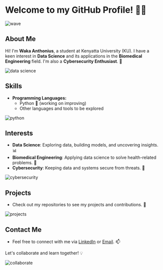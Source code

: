 # Welcome to my GitHub Profile! 🎉🎉

![wave](https://media.giphy.com/media/hvRJCLFzcasrR4ia7z/giphy.gif)

## About Me
Hi! I'm **Waka Anthonius**, a student at Kenyatta University (KU). I have a keen interest in **Data Science** and its applications in the **Biomedical Engineering** field. I'm also a **Cybersecurity Enthusiast**. 🚀

![data science](https://media.giphy.com/media/fA4rVEWR8VvoYE5hi5/giphy.gif](https://media.giphy.com/media/YnTLgXn0zFXjbqF152/giphy.gif?cid=790b7611blfcz20rm3gg37cg4ov724mu1r1yd45z520r7kaw&ep=v1_gifs_search&rid=giphy.gif&ct=g))

## Skills
- **Programming Languages:**
  - Python 🐍 (working on improving)
  - Other languages and tools to be explored

![python](https://media.giphy.com/media/SWoSkN6DxTszqIKEqv/giphy.gif)

## Interests
- **Data Science**: Exploring data, building models, and uncovering insights. 📊
- **Biomedical Engineering**: Applying data science to solve health-related problems. 🏥
- **Cybersecurity**: Keeping data and systems secure from threats. 🔐

![cybersecurity]([https://media.giphy.com/media/3o6ZtpxSZbQRRnwCKQ/giphy.gif](https://media.giphy.com/media/2i7jspnRBYgg6v4Oki/giphy.gif?cid=ecf05e47oe5h9gbynzuow3gbfla3m119ejajwc2smvswi08j&ep=v1_gifs_search&rid=giphy.gif&ct=g))

## Projects
- Check out my repositories to see my projects and contributions. 🌟

![projects]([https://media.giphy.com/media/xT9IgG50Fb7Mi0prBC/giphy.gif](https://media.giphy.com/media/yMof3eJSLPkz3Y6VMw/giphy.gif?cid=ecf05e478bycjjydq33nxuv02ayxcoli229lhnh8bz7ytq2m&ep=v1_gifs_search&rid=giphy.gif&ct=g))

## Contact Me
- Feel free to connect with me via [LinkedIn](your-linkedin-profile) or [Email](your-email). 📫


Let's collaborate and learn together! 💡

![collaborate]([https://media.giphy.com/media/3o6wrvdHFbwBrUFenu/giphy.gif](https://media.giphy.com/media/L3VvDvnVQ94wTjTPBa/giphy.gif?cid=790b7611q0y0lk85hbvt71aywqrhcqg9ht3o2qmwgd1sr0or&ep=v1_gifs_search&rid=giphy.gif&ct=g))
